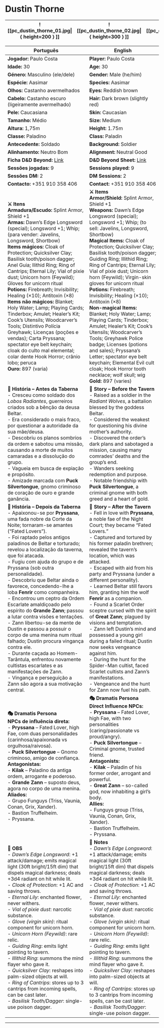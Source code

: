 # Dustin Thorne

| ![[pc_dustin_thorne_01.jpg\|{ height=200 } ]] | ![[pc_dustin_thorne_02.jpg\|{ height=300 } ]] | ![[pc_dustin_thorne_03.jpg\|{ height=200 } ]] |
| --------------------------------------------- | :-------------------------------------------: | :-------------------------------------------: |

| Português                                                                                                                                                                                                                                                                                                                                                                                                                                                                                                                                                                                                                                                                                                                                                                                                                                                                                                 | English                                                                                                                                                                                                                                                                                                                                                                                                                                                                                                                                                                                                                                                                                                                                                                                                                                   |
| --------------------------------------------------------------------------------------------------------------------------------------------------------------------------------------------------------------------------------------------------------------------------------------------------------------------------------------------------------------------------------------------------------------------------------------------------------------------------------------------------------------------------------------------------------------------------------------------------------------------------------------------------------------------------------------------------------------------------------------------------------------------------------------------------------------------------------------------------------------------------------------------------------- | ----------------------------------------------------------------------------------------------------------------------------------------------------------------------------------------------------------------------------------------------------------------------------------------------------------------------------------------------------------------------------------------------------------------------------------------------------------------------------------------------------------------------------------------------------------------------------------------------------------------------------------------------------------------------------------------------------------------------------------------------------------------------------------------------------------------------------------------- |
| **Jogador:** Paulo Costa                                                                                                                                                                                                                                                                                                                                                                                                                                                                                                                                                                                                                                                                                                                                                                                                                                                                                  | **Player:** Paulo Costa                                                                                                                                                                                                                                                                                                                                                                                                                                                                                                                                                                                                                                                                                                                                                                                                                   |
| **Idade:** 30                                                                                                                                                                                                                                                                                                                                                                                                                                                                                                                                                                                                                                                                                                                                                                                                                                                                                             | **Age:** 30                                                                                                                                                                                                                                                                                                                                                                                                                                                                                                                                                                                                                                                                                                                                                                                                                               |
| **Género:** Masculino (ele/dele)                                                                                                                                                                                                                                                                                                                                                                                                                                                                                                                                                                                                                                                                                                                                                                                                                                                                          | **Gender:** Male (he/him)                                                                                                                                                                                                                                                                                                                                                                                                                                                                                                                                                                                                                                                                                                                                                                                                                 |
| **Espécie:** Aasimar                                                                                                                                                                                                                                                                                                                                                                                                                                                                                                                                                                                                                                                                                                                                                                                                                                                                                      | **Species:** Aasimar                                                                                                                                                                                                                                                                                                                                                                                                                                                                                                                                                                                                                                                                                                                                                                                                                      |
| **Olhos:** Castanho avermelhados                                                                                                                                                                                                                                                                                                                                                                                                                                                                                                                                                                                                                                                                                                                                                                                                                                                                          | **Eyes:** Reddish brown                                                                                                                                                                                                                                                                                                                                                                                                                                                                                                                                                                                                                                                                                                                                                                                                                   |
| **Cabelo:** Castanho escuro (ligeiramente avermelhado)                                                                                                                                                                                                                                                                                                                                                                                                                                                                                                                                                                                                                                                                                                                                                                                                                                                    | **Hair:** Dark brown (slightly red)                                                                                                                                                                                                                                                                                                                                                                                                                                                                                                                                                                                                                                                                                                                                                                                                       |
| **Pele:** Caucasiana                                                                                                                                                                                                                                                                                                                                                                                                                                                                                                                                                                                                                                                                                                                                                                                                                                                                                      | **Skin:** Caucasian                                                                                                                                                                                                                                                                                                                                                                                                                                                                                                                                                                                                                                                                                                                                                                                                                       |
| **Tamanho:** Médio                                                                                                                                                                                                                                                                                                                                                                                                                                                                                                                                                                                                                                                                                                                                                                                                                                                                                        | **Size:** Medium                                                                                                                                                                                                                                                                                                                                                                                                                                                                                                                                                                                                                                                                                                                                                                                                                          |
| **Altura:** 1,75m                                                                                                                                                                                                                                                                                                                                                                                                                                                                                                                                                                                                                                                                                                                                                                                                                                                                                         | **Height:** 1.75m                                                                                                                                                                                                                                                                                                                                                                                                                                                                                                                                                                                                                                                                                                                                                                                                                         |
| **Classe:** Paladino                                                                                                                                                                                                                                                                                                                                                                                                                                                                                                                                                                                                                                                                                                                                                                                                                                                                                      | **Class:** Paladin                                                                                                                                                                                                                                                                                                                                                                                                                                                                                                                                                                                                                                                                                                                                                                                                                        |
| **Antecedente:** Soldado                                                                                                                                                                                                                                                                                                                                                                                                                                                                                                                                                                                                                                                                                                                                                                                                                                                                                  | **Background:** Soldier                                                                                                                                                                                                                                                                                                                                                                                                                                                                                                                                                                                                                                                                                                                                                                                                                   |
| **Alinhamento:** Neutro Bom                                                                                                                                                                                                                                                                                                                                                                                                                                                                                                                                                                                                                                                                                                                                                                                                                                                                               | **Alignment:** Neutral Good                                                                                                                                                                                                                                                                                                                                                                                                                                                                                                                                                                                                                                                                                                                                                                                                               |
| **Ficha D&D Beyond:** [Link](https://www.dndbeyond.com/characters/138363817)                                                                                                                                                                                                                                                                                                                                                                                                                                                                                                                                                                                                                                                                                                                                                                                                                              | **D&D Beyond Sheet:** [Link](https://www.dndbeyond.com/characters/138363817)                                                                                                                                                                                                                                                                                                                                                                                                                                                                                                                                                                                                                                                                                                                                                              |
| **Sessões jogadas:** 9                                                                                                                                                                                                                                                                                                                                                                                                                                                                                                                                                                                                                                                                                                                                                                                                                                                                                    | **Sessions played:** 9                                                                                                                                                                                                                                                                                                                                                                                                                                                                                                                                                                                                                                                                                                                                                                                                                    |
| **Sessões DM:** 2                                                                                                                                                                                                                                                                                                                                                                                                                                                                                                                                                                                                                                                                                                                                                                                                                                                                                         | **DM Sessions:** 2                                                                                                                                                                                                                                                                                                                                                                                                                                                                                                                                                                                                                                                                                                                                                                                                                        |
| **Contacto:** +351 910 358 406                                                                                                                                                                                                                                                                                                                                                                                                                                                                                                                                                                                                                                                                                                                                                                                                                                                                            | **Contact:** +351 910 358 406                                                                                                                                                                                                                                                                                                                                                                                                                                                                                                                                                                                                                                                                                                                                                                                                             |
| **⚔️ Itens**<br>**Armadura/Escudo:** Splint Armor, Shield +1<br>**Armas:** Dawn’s Edge Longsword (special); Longsword +1; Whip; (para vender: Javelins, Longsword, Shortbow)<br>**Items mágicos:** Cloak of Protection; Quicksilver Clay; Basilisk tooth/poison dagger; Anel Guia; Ilithid Ring; Ring of Cantrips; Eternal Lily; Vial of pixie dust; Unicorn horn (Feywild); Gloves for unicorn ritual<br>**Potions:** Firebreath; Invisibility; Healing (×10); Antitoxin (×8)<br>**Items não mágicos:** Blanket; Holy Water; Lamp; Playing Cards; Tinderbox; Amulet; Healer’s Kit; Cook’s Utensils; Woodcarver’s Tools; Distintivo Polícia Greyhawk; Licenças (poções e vendas); Carta Pryssana; spectator eye belt keychain; cloak do culto mal elemental; colar dente Hook Horror; crânio lobo; peruca<br>**Ouro:** 897 (varia)                                                                        | **⚔️ Items**<br>**Armor/Shield:** Splint Armor, Shield +1<br>**Weapons:** Dawn’s Edge Longsword (special); Longsword +1; Whip; (to sell: Javelins, Longsword, Shortbow)<br>**Magical Items:** Cloak of Protection; Quicksilver Clay; Basilisk tooth/poison dagger; Guiding Ring; Illithid Ring; Ring of Cantrips; Eternal Lily; Vial of pixie dust; Unicorn horn (Feywild); Virgin-skin gloves for unicorn ritual<br>**Potions:** Firebreath; Invisibility; Healing (×10); Antitoxin (×8)<br>**Non-magical Items:** Blanket; Holy Water; Lamp; Playing Cards; Tinderbox; Amulet; Healer’s Kit; Cook’s Utensils; Woodcarver’s Tools; Greyhawk Police badge; Licenses (potions and sales); Pryssana’s Letter; spectator eye belt keychain; Elemental Evil cult cloak; Hook Horror tooth necklace; wolf skull; wig<br>**Gold:** 897 (varies) |
| **📖 História – Antes da Taberna**<br>- Cresceu como soldado dos *Lobos Radiantes*, guerreiros criados sob a bênção da deusa Beltar.<br>- Era considerado o mais fraco, por questionar a autoridade da sua mãe/deusa.<br>- Descobriu os planos sombrios da ordem e sabotou uma missão, causando a morte de muitos camaradas e a dissolução do grupo.<br>- Vagueia em busca de expiação e propósito.<br>- Amizade marcada com **Puck Silvertongue**, gnomo criminoso de coração de ouro e grande ganância.                                                                                                                                                                                                                                                                                                                                                                                                 | **📖 Story – Before the Tavern**<br>- Raised as a soldier in the *Radiant Wolves*, a battalion blessed by the goddess Beltar.<br>- Considered the weakest for questioning his divine mother’s authority.<br>- Discovered the order’s dark plans and sabotaged a mission, causing many comrades’ deaths and the group’s end.<br>- Wanders seeking redemption and purpose.<br>- Notable friendship with **Puck Silvertongue**, a criminal gnome with both greed and a heart of gold.                                                                                                                                                                                                                                                                                                                                                        |
| **📖 História – Depois da Taberna**<br>- Apaixonou-se por **Pryssana**, uma fada nobre da Corte da Noite; tornaram-se amantes (“Fated Lovers”).<br>- Foi raptado pelos antigos paladinos de Beltar e torturado; revelou a localização da taverna, que foi atacada.<br>- Fugiu com ajuda do grupo e de Pryssana (sob outra personalidade).<br>- Descobriu que Beltar ainda o favorece, concedendo-lhe a loba **Fenrir** como companheira.<br>- Encontrou um ceptro da Ordem Escarlate amaldiçoado pelo espírito do **Grande Zann**; passou a lutar contra visões e tentações.<br>- Zann libertou-se da mente de Dustin e passou a possuir o corpo de uma menina num ritual falhado; Dustin procura vingança contra ele.<br>- Durante caçada ao Homem-Tarântula, enfrentou novamente cultistas escarlates e as manifestações de Zann.<br>- Vingança e perseguição a Zann são agora a sua motivação central. | **📖 Story – After the Tavern**<br>- Fell in love with **Pryssana**, a noble fae of the Night Court; they became “Fated Lovers.”<br>- Captured and tortured by his former paladin brethren; revealed the tavern’s location, which was attacked.<br>- Escaped with aid from his party and Pryssana (under a different personality).<br>- Learned Beltar still favors him, granting him the wolf **Fenrir** as a companion.<br>- Found a Scarlet Order sceptre cursed with the spirit of **Great Zann**; plagued by visions and temptation.<br>- Zann left Dustin’s mind and possessed a young girl during a failed ritual; Dustin now seeks vengeance against him.<br>- During the hunt for the Spider-Man cultist, faced Scarlet cultists and Zann’s manifestations.<br>- Vengeance and the hunt for Zann now fuel his path.              |
| **🎭 Dramatis Persona**<br>**NPCs de influência direta:**<br>- **Pryssana** – Fated Lover, high Fae, com duas personalidades (carinhosa/apaixonada vs orgulhosa/raivosa).<br>- **Puck Silvertongue** – Gnomo criminoso, amigo de confiança.<br>**Antagonistas:**<br>- **Kilak** – Paladino da antiga ordem, arrogante e poderoso.<br>- **Grande Zann** – suposto deus, agora no corpo de uma menina.<br>**Aliados:**<br>- Grupo Funguys (Triss, Vaunia, Conan, Grix, Xander).<br>- Bastion Truffelheim.<br>- Pryssana.                                                                                                                                                                                                                                                                                                                                                                                    | **🎭 Dramatis Persona**<br>**Direct Influence NPCs:**<br>- **Pryssana** – Fated Lover, high Fae, with two personalities (caring/passionate vs proud/angry).<br>- **Puck Silvertongue** – Criminal gnome, trusted friend.<br>**Antagonists:**<br>- **Kilak** – Paladin of his former order, arrogant and powerful.<br>- **Great Zann** – so-called god, now inhabiting a girl’s body.<br>**Allies:**<br>- Funguys group (Triss, Vaunia, Conan, Grix, Xander).<br>- Bastion Truffelheim.<br>- Pryssana.                                                                                                                                                                                                                                                                                                                                     |
| **🔮 OBS**<br>- *Dawn’s Edge Longsword*: +1 attack/damage; emits magical light (30ft bright/15ft dim) that dispels magical darkness; deals +3d4 radiant on hit while lit.<br>- *Cloak of Protection*: +1 AC and saving throws.<br>- *Eternal Lily*: enchanted flower, never withers.<br>- *Vial of pixie dust*: narcotic substance.<br>- *Glove (virgin skin)*: ritual component for unicorn horn.<br>- *Unicorn Horn (Feywild)*: rare relic.<br>- *Guiding Ring*: emits light pointing to tavern.<br>- *Illithid Ring*: summons the mind flayer who gave it.<br>- *Quicksilver Clay*: reshapes into palm-sized objects at will.<br>- *Ring of Cantrips*: stores up to 3 cantrips from incoming spells, can be cast later.<br>- *Basilisk Tooth/Dagger*: single-use poison dagger.                                                                                                                        | **🔮 Notes**<br>- *Dawn’s Edge Longsword*: +1 attack/damage; emits magical light (30ft bright/15ft dim) that dispels magical darkness; deals +3d4 radiant on hit while lit.<br>- *Cloak of Protection*: +1 AC and saving throws.<br>- *Eternal Lily*: enchanted flower, never withers.<br>- *Vial of pixie dust*: narcotic substance.<br>- *Glove (virgin skin)*: ritual component for unicorn horn.<br>- *Unicorn Horn (Feywild)*: rare relic.<br>- *Guiding Ring*: emits light pointing to tavern.<br>- *Illithid Ring*: summons the mind flayer who gave it.<br>- *Quicksilver Clay*: reshapes into palm-sized objects at will.<br>- *Ring of Cantrips*: stores up to 3 cantrips from incoming spells, can be cast later.<br>- *Basilisk Tooth/Dagger*: single-use poison dagger.                                                      |

---
















